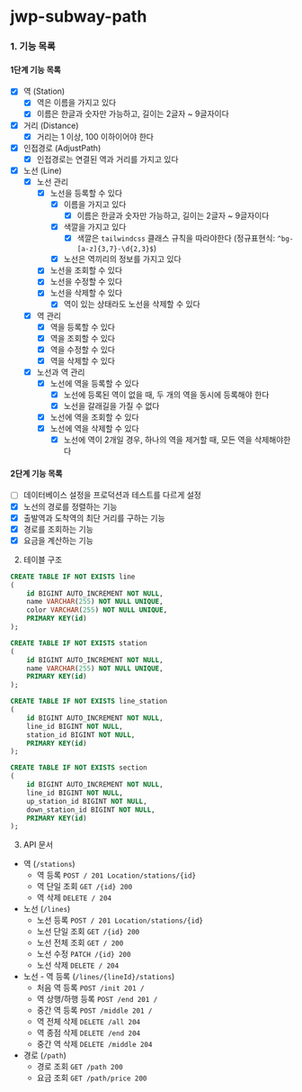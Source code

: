 # jwp-subway-path

### 1. 기능 목록

#### 1단계 기능 목록

- [x] 역 (Station)
  - [x] 역은 이름을 가지고 있다
  - [x] 이름은 한글과 숫자만 가능하고, 길이는 2글자 ~ 9글자이다
- [x] 거리 (Distance)
  - [x] 거리는 1 이상, 100 이하이어야 한다
- [x] 인접경로 (AdjustPath)
  - [x] 인접경로는 연결된 역과 거리를 가지고 있다
- [x] 노선 (Line)
  - [x] 노선 관리
    - [x] 노선을 등록할 수 있다
      - [x] 이름을 가지고 있다
        - [x] 이름은 한글과 숫자만 가능하고, 길이는 2글자 ~ 9글자이다
      - [x] 색깔을 가지고 있다
        - [x] 색깔은 `tailwindcss` 클래스 규칙을 따라야한다 (정규표현식: `^bg-[a-z]{3,7}-\d{2,3}$`)
      - [x] 노선은 역끼리의 정보를 가지고 있다
    - [x] 노선을 조회할 수 있다
    - [x] 노선을 수정할 수 있다
    - [x] 노선을 삭제할 수 있다
      - [x] 역이 있는 상태라도 노선을 삭제할 수 있다
  - [x] 역 관리
    - [x] 역을 등록할 수 있다
    - [x] 역을 조회할 수 있다
    - [x] 역을 수정할 수 있다
    - [x] 역을 삭제할 수 있다
  - [x] 노선과 역 관리
    - [x] 노선에 역을 등록할 수 있다
      - [x] 노선에 등록된 역이 없을 때, 두 개의 역을 동시에 등록해야 한다
      - [x] 노선을 갈래길을 가질 수 없다
    - [x] 노선에 역을 조회할 수 있다
    - [x] 노선에 역을 삭제할 수 있다
      - [x] 노선에 역이 2개일 경우, 하나의 역을 제거할 때, 모든 역을 삭제해야한다

#### 2단계 기능 목록

- [ ] 데이터베이스 설정을 프로덕션과 테스트를 다르게 설정
- [x] 노선의 경로를 정렬하는 기능
- [x] 출발역과 도착역의 최단 거리를 구하는 기능
- [x] 경로를 조회하는 기능
- [x] 요금을 계산하는 기능

2. 테이블 구조

```sql
CREATE TABLE IF NOT EXISTS line
(
    id BIGINT AUTO_INCREMENT NOT NULL,
    name VARCHAR(255) NOT NULL UNIQUE,
    color VARCHAR(255) NOT NULL UNIQUE,
    PRIMARY KEY(id)
);

CREATE TABLE IF NOT EXISTS station
(
    id BIGINT AUTO_INCREMENT NOT NULL,
    name VARCHAR(255) NOT NULL UNIQUE,
    PRIMARY KEY(id)
);

CREATE TABLE IF NOT EXISTS line_station
(
    id BIGINT AUTO_INCREMENT NOT NULL,
    line_id BIGINT NOT NULL,
    station_id BIGINT NOT NULL,
    PRIMARY KEY(id)
);

CREATE TABLE IF NOT EXISTS section
(
    id BIGINT AUTO_INCREMENT NOT NULL,
    line_id BIGINT NOT NULL,
    up_station_id BIGINT NOT NULL,
    down_station_id BIGINT NOT NULL,
    PRIMARY KEY(id)
);
```

3. API 문서
- 역 (`/stations`)
  - 역 등록 `POST / 201 Location/stations/{id}`
  - 역 단일 조회 `GET /{id} 200`
  - 역 삭제 `DELETE / 204`
- 노선 (`/lines`)
  - 노선 등록 `POST / 201 Location/stations/{id}`
  - 노선 단일 조회 `GET /{id} 200`
  - 노선 전체 조회 `GET / 200`
  - 노선 수정 `PATCH /{id} 200`
  - 노선 삭제 `DELETE / 204`
- 노선 - 역 등록 (`/lines/{lineId}/stations`)
  - 처음 역 등록 `POST /init 201 /`
  - 역 상행/하행 등록 `POST /end 201 /`
  - 중간 역 등록 `POST /middle 201 /`
  - 역 전체 삭제 `DELETE /all 204`
  - 역 종점 삭제 `DELETE /end 204`
  - 중간 역 삭제 `DELETE /middle 204`
- 경로 (`/path`)
  - 경로 조회 `GET /path 200`
  - 요금 조회 `GET /path/price 200`
